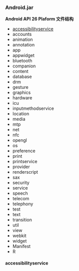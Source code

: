 ### Android.jar

**Android API 26 Plaform 文件结构**

* [accessibilityservice](#accessibilityservice)
* accounts
* animation
* annotation
* app
* appwidget
* bluetooth
* companion
* content
* database
* drm
* gesture
* graphics
* hardware
* icu
* inputmethodservice
* location
* media
* mtp
* net
* nfc
* opengl
* os
* preference
* print
* printservice
* provider
* renderscript
* sax
* security
* service
* speech
* telecom
* telephony
* test
* text
* transition
* util
* view
* webkit
* widget
* Manifest
* R

#### accessibilityservice



